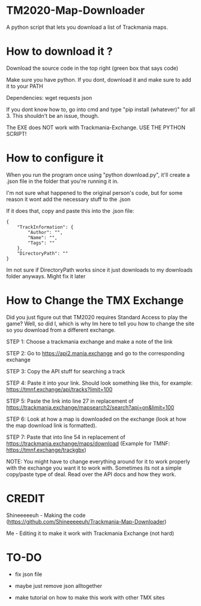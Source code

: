 # TM2020-Map-Downloader
A python script that lets you download a list of Trackmania maps.

# How to download it ?

Download the source code in the top right (green box that says code)

Make sure you have python.  If you dont, download it and make sure to add it to your PATH

Dependencies:
wget
requests
json

If you dont know how to, go into cmd and type "pip install (whatever)" for all 3.
This shouldn't be an issue, though.

The EXE does NOT work with Trackmania-Exchange.  USE THE PYTHON SCRIPT!

# How to configure it

When you run the program once using "python download.py", it'll create a .json file in the folder that you're running it in.

I'm not sure what happened to the original person's code, but for some reason it wont add the necessary stuff to the .json

If it does that, copy and paste this into the .json file:

```
{
	"TrackInformation": {
		"Author": "",
		"Name": "",
		"Tags": ""
	},
	"DirectoryPath": ""
}
```

Im not sure if DirectoryPath works since it just downloads to my downloads folder anyways.  Might fix it later

# How to Change the TMX Exchange

Did you just figure out that TM2020 requires Standard Access to play the game?  Well, so did I, which is why Im here to tell you how to change the site so you download from a different exchange.

STEP 1: Choose a trackmania exchange and make a note of the link

STEP 2: Go to https://api2.mania.exchange and go to the corresponding exchange

STEP 3: Copy the API stuff for searching a track

STEP 4: Paste it into your link.  Should look something like this, for example: https://tmnf.exchange/api/tracks?limit=100

STEP 5: Paste the link into line 27 in replacement of https://trackmania.exchange/mapsearch2/search?api=on&limit=100

STEP 6: Look at how a map is downloaded on the exchange (look at how the map download link is formatted).

STEP 7: Paste that into line 54 in replacement of https://trackmania.exchange/maps/download (Example for TMNF: https://tmnf.exchange/trackgbx)

NOTE: You might have to change everything around for it to work properly with the exchange you want it to work with.  Sometimes its not a simple copy/paste type of deal.  Read over the API docs and how they work.
# CREDIT

Shineeeeeuh - Making the code (https://github.com/Shineeeeeuh/Trackmania-Map-Downloader)

Me - Editing it to make it work with Trackmania Exchange (not hard)

# TO-DO
- fix json file

- maybe just remove json alltogether

- make tutorial on how to make this work with other TMX sites
